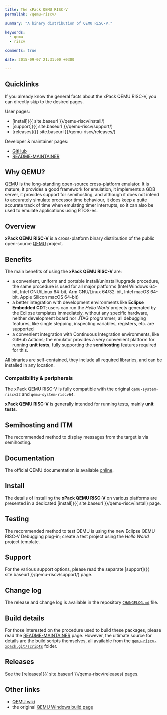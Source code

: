 ```yaml
---
title: The xPack QEMU RISC-V
permalink: /qemu-riscv/

summary: "A binary distribution of QEMU RISC-V."

keywords:
  - qemu
  - riscv

comments: true

date: 2015-09-07 21:31:00 +0300

---
```


## Quicklinks

If you already know the general facts about the xPack QEMU RISC-V, you can
directly skip to the desired pages.

User pages:

- [install]({{ site.baseurl }}/qemu-riscv/install/)
- [support]({{ site.baseurl }}/qemu-riscv/support/)
- [releases]({{ site.baseurl }}/qemu-riscv/releases/)

Developer & maintainer pages:

- [GitHub](https://github.com/xpack-dev-tools/qemu-riscv-xpack/)
- [README-MAINTAINER](https://github.com/xpack-dev-tools/qemu-riscv-xpack/blob/xpack/README-MAINTAINER.md)

## Why QEMU?

[QEMU](https://www.qemu.org) is the long-standing open-source
cross-platform emulator. It is mature, it provides a good framework
for emulation, it implements a GDB server, it provides support for
semihosting, and although it does not intend to accurately simulate
processor time behaviour, it does keep a quite accurate track of
time when emulating timer interrupts, so it can also be used to
emulate applications using RTOS-es.

## Overview

**xPack QEMU RISC-V** is a cross-platform binary distribution of
the public open-source
[QEMU](https://www.qemu.org) project.

## Benefits

The main benefits of using the **xPack QEMU RISC-V** are:

- a convenient, uniform and portable install/uninstall/upgrade procedure,
  the same procedure is used for all major
  platforms (Intel Windows 64-bit, Intel GNU/Linux 64-bit, Arm GNU/Linux
  64/32-bit, Intel macOS 64-bit, Apple Silicon macOS 64-bit)
- a better integration with development environments
  like **Eclipse Embedded CDT**;
  users can run the _Hello World_ projects generated by the
  Eclipse templates immediately, without any specific hardware,
  neither development board nor JTAG programmer; all debugging
  features, like single stepping, inspecting variables, registers,
  etc. are supported
- a convenient integration with Continuous Integration environments,
  like GitHub Actions; the emulator provides a very convenient platform for running
  **unit tests**, fully supporting the **semihosting** features
  required for this.

All binaries are self-contained, they include all required libraries,
and can be installed in any location.

### Compatibility & peripherals

The xPack QEMU RISC-V is fully compatible with the original
`qemu-system-riscv32` and `qemu-system-riscv64`.

**xPack QEMU RISC-V** is generally intended for running tests, mainly
**unit tests**.

## Semihosting and ITM

The recommended method to display messages from the target is via
semihosting.

## Documentation

The official QEMU documentation is available
[online](https://wiki.qemu.org/Manual).

## Install

The details of installing the **xPack QEMU RISC-V** on various platforms are
presented in a dedicated
[install]({{ site.baseurl }}/qemu-riscv/install) page.

## Testing

The recommended method to test QEMU is using the new Eclipse QEMU RISC-V Debugging
plug-in; create a test project using the _Hello World_ project template.

## Support

For the various support options, please read the separate
[support]({{ site.baseurl }}/qemu-riscv/support/) page.

## Change log

The release and change log is available in the repository
[`CHANGELOG.md`](https://github.com/xpack-dev-tools/qemu-riscv-xpack/blob/xpack/CHANGELOG.md) file.

## Build details

For those interested on the procedure used to build these packages,
please read the
[README-MAINTAINER](https://github.com/xpack-dev-tools/qemu-riscv-xpack/blob/xpack/README-MAINTAINER.md)
page.
However, the ultimate source for details are the build scripts
themselves, all available from the
[`qemu-riscv-xpack.git/scripts`](https://github.com/xpack-dev-tools/qemu-riscv-xpack/tree/xpack/scripts/)
folder.

## Releases

See the [releases]({{ site.baseurl }}/qemu-riscv/releases) pages.

## Other links

- [QEMU wiki](https://wiki.qemu.org/)
- the original [QEMU Windows build page](https://wiki.qemu.org/Hosts/W32)
